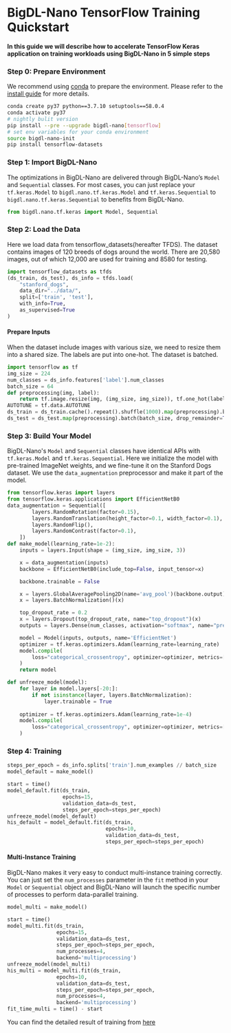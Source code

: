 # BigDL-Nano TensorFlow Training Quickstart
**In this guide we will describe how to accelerate TensorFlow Keras application on training workloads using BigDL-Nano in 5 simple steps**

### **Step 0: Prepare Environment**

We recommend using [conda](https://docs.conda.io/projects/conda/en/latest/user-guide/install/) to prepare the environment. Please refer to the [install guide](../../UserGuide/python.md) for more details.

```bash
conda create py37 python==3.7.10 setuptools==58.0.4
conda activate py37
# nightly bulit version
pip install --pre --upgrade bigdl-nano[tensorflow]
# set env variables for your conda environment
source bigdl-nano-init
pip install tensorflow-datasets
```

### **Step 1: Import BigDL-Nano**
The optimizations in BigDL-Nano are delivered through BigDL-Nano’s `Model` and `Sequential` classes. For most cases, you can just replace your `tf.keras.Model` to `bigdl.nano.tf.keras.Model` and `tf.keras.Sequential` to `bigdl.nano.tf.keras.Sequential` to benefits from BigDL-Nano.
```python
from bigdl.nano.tf.keras import Model, Sequential
```

### **Step 2: Load the Data**
Here we load data from tensorflow_datasets(hereafter TFDS). The dataset contains images of 120 breeds of dogs around the world. There are 20,580 images, out of which 12,000 are used for training and 8580 for testing.
```python
import tensorflow_datasets as tfds
(ds_train, ds_test), ds_info = tfds.load(
    "stanford_dogs",
    data_dir="../data/",
    split=['train', 'test'],
    with_info=True,
    as_supervised=True
)
```
#### Prepare Inputs
When the dataset include images with various size, we need to resize them into a shared size. The labels are put into one-hot. The dataset is batched.
```python
import tensorflow as tf
img_size = 224
num_classes = ds_info.features['label'].num_classes
batch_size = 64
def preprocessing(img, label):
    return tf.image.resize(img, (img_size, img_size)), tf.one_hot(label, num_classes)
AUTOTUNE = tf.data.AUTOTUNE
ds_train = ds_train.cache().repeat().shuffle(1000).map(preprocessing).batch(batch_size, drop_remainder=True).prefetch(AUTOTUNE)
ds_test = ds_test.map(preprocessing).batch(batch_size, drop_remainder=True).prefetch(AUTOTUNE)
```

### **Step 3: Build Your Model**
BigDL-Nano's `Model` and `Sequential` classes have identical APIs with `tf.keras.Model` and `tf.keras.Sequential`.
Here we initialize the model with pre-trained ImageNet weights, and we fine-tune it on the Stanford Dogs dataset. We use the `data_augmentation` preprocessor and make it part of the model.
```python
from tensorflow.keras import layers
from tensorflow.keras.applications import EfficientNetB0
data_augmentation = Sequential([
        layers.RandomRotation(factor=0.15),
        layers.RandomTranslation(height_factor=0.1, width_factor=0.1),
        layers.RandomFlip(),
        layers.RandomContrast(factor=0.1),
    ])
def make_model(learning_rate=1e-2):
    inputs = layers.Input(shape = (img_size, img_size, 3))

    x = data_augmentation(inputs)
    backbone = EfficientNetB0(include_top=False, input_tensor=x)

    backbone.trainable = False

    x = layers.GlobalAveragePooling2D(name='avg_pool')(backbone.output)
    x = layers.BatchNormalization()(x)

    top_dropout_rate = 0.2
    x = layers.Dropout(top_dropout_rate, name="top_dropout")(x)
    outputs = layers.Dense(num_classes, activation="softmax", name="pred")(x)

    model = Model(inputs, outputs, name='EfficientNet')
    optimizer = tf.keras.optimizers.Adam(learning_rate=learning_rate)
    model.compile(
        loss="categorical_crossentropy", optimizer=optimizer, metrics=['accuracy']
    )
    return model

def unfreeze_model(model):
    for layer in model.layers[-20:]:
        if not isinstance(layer, layers.BatchNormalization):
            layer.trainable = True
    
    optimizer = tf.keras.optimizers.Adam(learning_rate=1e-4)
    model.compile(
        loss="categorical_crossentropy", optimizer=optimizer, metrics=['accuracy']
    )
```

### **Step 4: Training**
```python
steps_per_epoch = ds_info.splits['train'].num_examples // batch_size
model_default = make_model()

start = time()
model_default.fit(ds_train,
                  epochs=15,
                  validation_data=ds_test,
                  steps_per_epoch=steps_per_epoch)
unfreeze_model(model_default)
his_default = model_default.fit(ds_train,
                                epochs=10,
                                validation_data=ds_test,
                                steps_per_epoch=steps_per_epoch)
```
#### Multi-Instance Training
BigDL-Nano makes it very easy to conduct multi-instance training correctly. You can just set the `num_processes` parameter in the `fit` method in your `Model` or `Sequential` object and BigDL-Nano will launch the specific number of processes to perform data-parallel training.
```python
model_multi = make_model()

start = time()
model_multi.fit(ds_train,
                epochs=15, 
                validation_data=ds_test, 
                steps_per_epoch=steps_per_epoch,
                num_processes=4, 
                backend='multiprocessing')
unfreeze_model(model_multi)
his_multi = model_multi.fit(ds_train,
                epochs=10,
                validation_data=ds_test, 
                steps_per_epoch=steps_per_epoch,
                num_processes=4, 
                backend='multiprocessing')
fit_time_multi = time() - start
```

You can find the detailed result of training from [here](https://github.com/intel-analytics/BigDL/blob/main/python/nano/notebooks/tensorflow/tutorial/tensorflow_fit.ipynb)